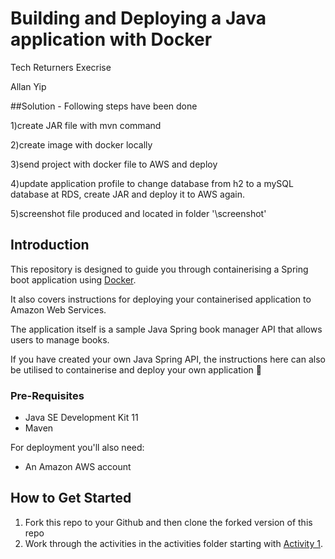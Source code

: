 # Building and Deploying a Java application with Docker

Tech Returners Execrise 

Allan Yip

##Solution - Following steps have been done

1)create JAR file with mvn command

2)create image with docker locally

3)send project with docker file to AWS and deploy

4)update application profile to change database from h2 to a mySQL database at RDS, create JAR and deploy it to AWS again.

5)screenshot file produced and located in folder '\screenshot'

## Introduction
This repository is designed to guide you through containerising a Spring boot application using [Docker](https://www.docker.com/).

It also covers instructions for deploying your containerised application to Amazon Web Services.

The application itself is a sample Java Spring book manager API that allows users to manage books.

If you have created your own Java Spring API, the instructions here can also be utilised to containerise and deploy your own application 🙌

### Pre-Requisites
- Java SE Development Kit 11
- Maven

For deployment you'll also need:

- An Amazon AWS account

## How to Get Started

1. Fork this repo to your Github and then clone the forked version of this repo
2. Work through the activities in the activities folder starting with [Activity 1](./activities/activity_1.md).